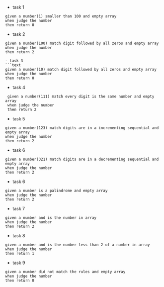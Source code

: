 - task 1
```text
given a number(1) smaller than 100 and empty array
when judge the number
then return 0
```
- task 2
```text
given a number(100) match digit followed by all zeros and empty array
when judge the number
then return 2

- task 3
```text
given a number(10) match digit followed by all zeros and empty array
when judge the number
then return 0
```
 - task 4
```text
 given a number(111) match every digit is the same number and empty array
 when judge the number
 then return 2
```

 - task 5
```text
given a number(123) match digits are in a incrementing sequential and empty array
when judge the number
then return 2
```

 - task 6
```text
given a number(321) match digits are in a decrementing sequential and empty array
when judge the number
then return 2
```
























 
 
 
- task 6
```text
given a number is a palindrome and empty array
when judge the number
then return 2
```
- task 7
```text
given a number and is the number in array
when judge the number
then return 2
```
- task 8
```text
given a number and is the number less than 2 of a number in array
when judge the number
then return 1
```
- task 9
```text
given a number did not match the rules and empty array
when judge the number
then return 0

